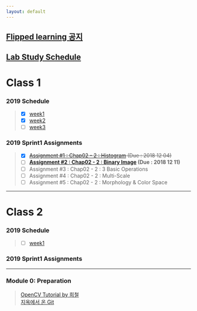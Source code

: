 ```yaml
---
layout: default
---
```



## [Flipped learning 공지](./docs/admin.html)

## [Lab Study Schedule](https://docs.google.com/spreadsheets/d/1F5Brg4HEhqU8hvQlHm3mWKJn7SnHkAQTdhIdnH1tNag/edit?usp=sharing)


# Class 1
### 2019 Schedule
>- [x] [week1](./docs/sprint1/week1.html)
>- [x] [week2](./docs/sprint1/week2.html)
>- [ ] [week3](./docs/sprint1/week3.html)

### 2019 Sprint1 Assignments  
>- [x] ~~[Assignment #1 : Chap02 - 2 : Histogram](./docs/assignments/assignment1.html) (Due : 2018 12 04)~~
>- [ ] **[Assignment #2 : Chap02 - 2 : Binary Image](./docs/assignments/assignment2.html) (Due : 2018 12 11)**
>- [ ] Assignment #3 : Chap02 - 2 : 3 Basic Operations
>- [ ] Assignment #4 : Chap02 - 2 : Multi-Scale
>- [ ] Assignment #5 : Chap02 - 2 : Morphology & Color Space

---

# Class 2
### 2019 Schedule
>- [ ] [week1](./docs/class2/week1.html)

### 2019 Sprint1 Assignments  

---

### Module 0: Preparation
>[OpenCV Tutorial by 희철](https://docs.google.com/presentation/d/1Uv1geoOMUp7PI4ReuiN8SLE4I6BZglN1viCBqW3DB8Y/edit)  
>[지옥에서 온 Git](https://opentutorials.org/course/2708)  